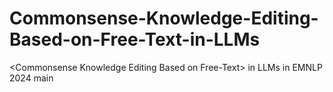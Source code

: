 # Commonsense-Knowledge-Editing-Based-on-Free-Text-in-LLMs
&lt;Commonsense Knowledge Editing Based on Free-Text>  in LLMs in EMNLP 2024 main
